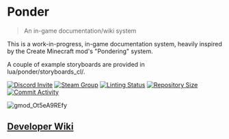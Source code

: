 # Ponder
> An in-game documentation/wiki system

This is a work-in-progress, in-game documentation system, heavily inspired by the Create Minecraft mod's "Pondering" system.

A couple of example storyboards are provided in lua/ponder/storyboards_cl/.

[![Discord Invite](https://img.shields.io/discord/654142834030542878?label=Chat&style=flat-square)](https://discord.gg/jgdzysxjST)
[![Steam Group](https://img.shields.io/badge/ACF%20Official-Join%20Now!-informational?style=flat-square)](https://steamcommunity.com/groups/officialacf)
[![Linting Status](https://img.shields.io/github/actions/workflow/status/ACF-Team/Ponder/GLuaLint.yml?branch=master&label=Linter%20Status&style=flat-square)](https://github.com/ACF-Team/ACF-3/actions?query=workflow%3AGLuaLint)
[![Repository Size](https://img.shields.io/github/repo-size/ACF-Team/Ponder?label=Repository%20Size&style=flat-square)](https://github.com/ACF-Team/Ponder)
[![Commit Activity](https://img.shields.io/github/commit-activity/m/ACF-Team/Ponder?label=Commit%20Activity&style=flat-square)](https://github.com/ACF-Team/Ponder/graphs/commit-activity)


![gmod_Ot5eA9REfy](https://github.com/user-attachments/assets/99eff8c0-e307-4075-bc15-d7c27bc1a3c2)

## [Developer Wiki](https://github.com/ACF-Team/ACF-3/wiki)
